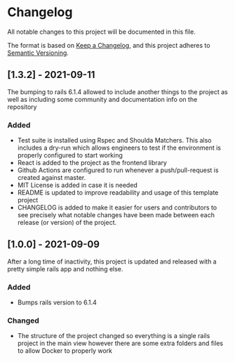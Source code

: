 # Changelog
All notable changes to this project will be documented in this file.

The format is based on [Keep a Changelog](https://keepachangelog.com/en/1.0.0/),
and this project adheres to [Semantic Versioning](https://semver.org/spec/v2.0.0.html).

## [1.3.2] - 2021-09-11
The bumping to rails 6.1.4 allowed to include another things to the project as well as including some community and documentation info on the repository

### Added
- Test suite is installed using Rspec and Shoulda Matchers. This also includes a dry-run which allows engineers to test if the environment is properly configured to start working
- React is added to the project as the frontend library
- Github Actions are configured to run whenever a push/pull-request is created against master.
- MIT License is added in case it is needed
- README is updated to improve readability and usage of this template project
- CHANGELOG is added to make it easier for users and contributors to see precisely what notable changes have been made between each release (or version) of the project.

## [1.0.0] - 2021-09-09
After a long time of inactivity, this project is updated and released with a pretty simple rails app and nothing else.

### Added
* Bumps rails version to 6.1.4

### Changed
* The structure of the project changed so everything is a single rails project in the main view however there are some extra folders and files to allow Docker to properly work
